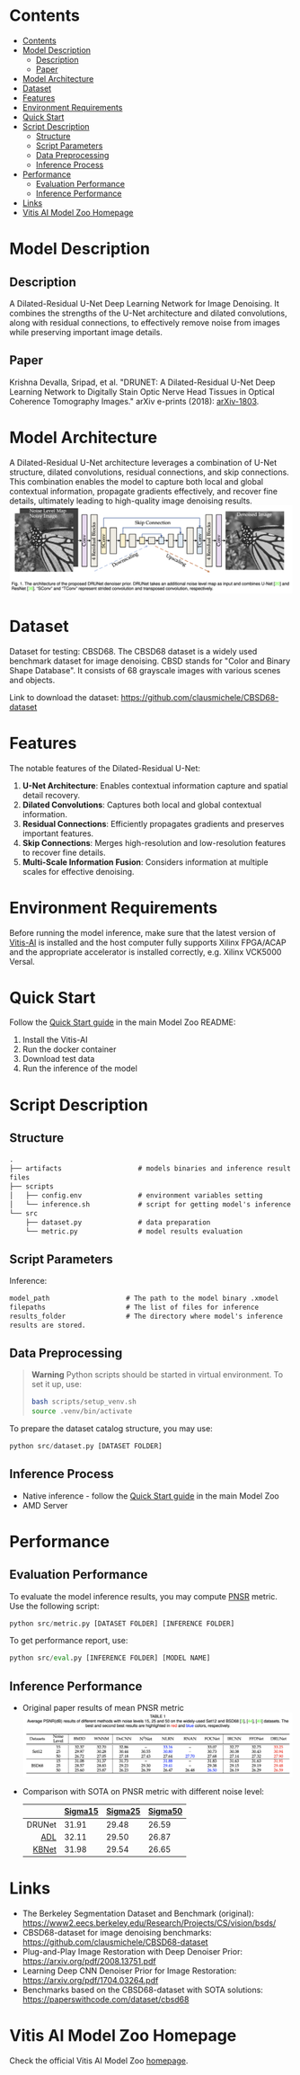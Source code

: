 ﻿# Contents

- [Contents](#contents)
- [Model Description](#model-description)
  - [Description](#description)
  - [Paper](#paper)
- [Model Architecture](#model-architecture)
- [Dataset](#dataset)
- [Features](#features)
- [Environment Requirements](#environment-requirements)
- [Quick Start](#quick-start)
- [Script Description](#script-description)
  - [Structure](#structure)
  - [Script Parameters](#script-parameters)
  - [Data Preprocessing](#data-preprocessing)
  - [Inference Process](#inference-process)
- [Performance](#performance)
  - [Evaluation Performance](#evaluation-performance)
  - [Inference Performance](#inference-performance)
- [Links](#links)
- [Vitis AI Model Zoo Homepage](#vitis-ai-model-zoo-homepage)

# Model Description

## Description

A Dilated-Residual U-Net Deep Learning Network for Image Denoising. It combines the strengths of the U-Net architecture
and dilated convolutions, along with residual connections, to effectively remove noise from images
while preserving important image details.

## Paper

Krishna Devalla, Sripad, et al. "DRUNET: A Dilated-Residual U-Net Deep Learning Network to Digitally Stain Optic
Nerve Head Tissues in Optical Coherence Tomography Images." arXiv e-prints (2018):
[arXiv-1803](https://arxiv.org/abs/1803.00232).

# Model Architecture

A Dilated-Residual U-Net architecture leverages a combination of U-Net structure, dilated convolutions,
residual connections, and skip connections. This combination enables the model to capture both local and global
contextual information, propagate gradients effectively, and recover fine details, ultimately leading
to high-quality image denoising results.
![Model Architecture](./images/architecture.png)

# Dataset

Dataset for testing: CBSD68. The CBSD68  dataset is a widely used benchmark dataset for image denoising. CBSD stands for "Color and Binary Shape Database".
It consists of 68 grayscale images with various scenes and objects.

Link to download the  dataset: https://github.com/clausmichele/CBSD68-dataset

# Features

The notable features of the Dilated-Residual U-Net:

1. **U-Net Architecture**: Enables contextual information capture and spatial detail recovery.
2. **Dilated Convolutions**: Captures both local and global contextual information.
3. **Residual Connections**: Efficiently propagates gradients and preserves important features.
4. **Skip Connections**: Merges high-resolution and low-resolution features to recover fine details.
5. **Multi-Scale Information Fusion**: Considers information at multiple scales for effective denoising.

# Environment Requirements

Before running the model inference, make sure that the latest version of
[Vitis-AI](https://xilinx.github.io/Vitis-AI/docs/install/install.html) is installed and the host computer fully supports
Xilinx FPGA/ACAP and the appropriate accelerator is installed correctly, e.g. Xilinx VCK5000 Versal.

# Quick Start

Follow the [Quick Start guide](../../../README.md#quick-start) in the main Model Zoo README:

1. Install the Vitis-AI
2. Run the docker container
3. Download test data
4. Run the inference of the model

# Script Description

## Structure

```text
.
├── artifacts                   # models binaries and inference result files
├── scripts   
│   ├── config.env              # environment variables setting   
│   └── inference.sh            # script for getting model's inference
└── src   
    ├── dataset.py              # data preparation  
    └── metric.py               # model results evaluation
```

## Script Parameters

Inference:

```text
model_path                   # The path to the model binary .xmodel
filepaths                    # The list of files for inference
results_folder               # The directory where model's inference results are stored.
```

## Data Preprocessing

> **Warning**
> Python scripts should be started in virtual environment. To set it up, use:
>
> ```bash
> bash scripts/setup_venv.sh
> source .venv/bin/activate
> ```

To prepare the dataset catalog structure, you may use:

```python
python src/dataset.py [DATASET FOLDER]
```

## Inference Process

- Native inference - follow the [Quick Start guide](../../../README.md#quick-start) in the main Model Zoo
- AMD Server

# Performance

## Evaluation Performance

To evaluate the model inference results, you may compute [PNSR](https://en.wikipedia.org/wiki/Peak_signal-to-noise_ratio) metric.
Use the following script:

```python
python src/metric.py [DATASET FOLDER] [INFERENCE FOLDER]
```

To get performance report, use:

```python
python src/eval.py [INFERENCE FOLDER] [MODEL NAME]
```

## Inference Performance

- Original paper results of mean PNSR metric
  ![Paper results](./images/paper_results.png)
- Comparison with SOTA on PNSR metric with different noise level:


  |                                                                                     | [Sigma15](https://paperswithcode.com/sota/grayscale-image-denoising-on-bsd68-sigma15) | [Sigma25](https://paperswithcode.com/sota/color-image-denoising-on-cbsd68-sigma25) | [Sigma50](https://paperswithcode.com/sota/color-image-denoising-on-cbsd68-sigma50) |
  | ----------------------------------------------------------------------------------: | ------------------------------------------------------------------------------------- | ---------------------------------------------------------------------------------- | ---------------------------------------------------------------------------------- |
  |                                                                              DRUNet | 31.91                                                                                 | 29.48                                                                              | 26.59                                                                              |
  | [ADL](https://paperswithcode.com/paper/adversarial-distortion-learning-for-medical) | 32.11                                                                                 | 29.50                                                                              | 26.87                                                                              |
  |      [KBNet](https://paperswithcode.com/paper/kbnet-kernel-basis-network-for-image) | 31.98                                                                                 | 29.54                                                                              | 26.65                                                                              |

# Links

- The Berkeley Segmentation Dataset and Benchmark (original): https://www2.eecs.berkeley.edu/Research/Projects/CS/vision/bsds/
- CBSD68-dataset for image denoising benchmarks: https://github.com/clausmichele/CBSD68-dataset
- Plug-and-Play Image Restoration with Deep Denoiser Prior: https://arxiv.org/pdf/2008.13751.pdf
- Learning Deep CNN Denoiser Prior for Image Restoration: https://arxiv.org/pdf/1704.03264.pdf
- Benchmarks based on the CBSD68-dataset with SOTA solutions: https://paperswithcode.com/dataset/cbsd68

# Vitis AI Model Zoo Homepage

Check the official Vitis AI Model Zoo [homepage](https://github.com/Xilinx/Vitis-AI/tree/master/model_zoo).
